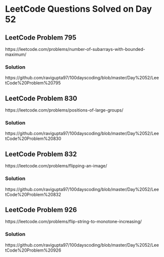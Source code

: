 # LeetCode Questions Solved on Day 52

<h2>LeetCode Problem 795</h2>  https://leetcode.com/problems/number-of-subarrays-with-bounded-maximum/
<h3>Solution</h3>  https://github.com/ravigupta97/100dayscoding/blob/master/Day%2052/LeetCode%20Problem%20795

<h2>LeetCode Problem 830</h2>  https://leetcode.com/problems/positions-of-large-groups/
<h3>Solution</h3>  https://github.com/ravigupta97/100dayscoding/blob/master/Day%2052/LeetCode%20Problem%20830

<h2>LeetCode Problem 832</h2>  https://leetcode.com/problems/flipping-an-image/
<h3>Solution</h3>  https://github.com/ravigupta97/100dayscoding/blob/master/Day%2052/LeetCode%20Problem%20832

<h2>LeetCode Problem 926</h2>  https://leetcode.com/problems/flip-string-to-monotone-increasing/
<h3>Solution</h3>  https://github.com/ravigupta97/100dayscoding/blob/master/Day%2052/LeetCode%20Problem%20926
